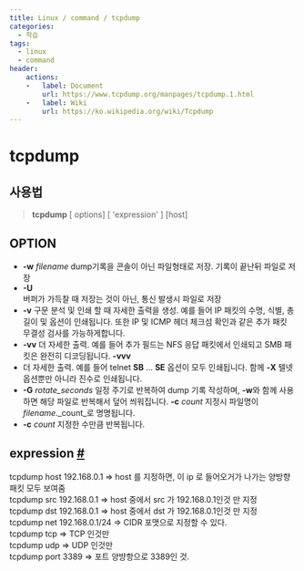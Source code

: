 ```yaml
---
title: Linux / command / tcpdump
categories: 
  - 학습
tags: 
  - linux
  - command
header:  
    actions:
    -   label: Document
        url: https://www.tcpdump.org/manpages/tcpdump.1.html
    -   label: Wiki
        url: https://ko.wikipedia.org/wiki/Tcpdump
---
```

# tcpdump

## 사용법
>**tcpdump** [ options] [ 'expression' ] [host]

## OPTION
- **-w** _filename_
dump기록을 콘솔이 아닌 파일형태로 저장. 기록이 끝난뒤 파일로 저장
- **-U**  
버퍼가 가득찰 때 저장는 것이 아닌, 통신 발생시 파일로 저장
- **-v**
구문 분석 및 인쇄 할 때 자세한 출력을 생성. 예를 들어 IP 패킷의 수명, 식별, 총 길이 및 옵션이 인쇄됩니다. 또한 IP 및 ICMP 헤더 체크섬 확인과 같은 추가 패킷 무결성 검사를 가능하게합니다.
- **-vv**
더 자세한 출력. 예를 들어 추가 필드는 NFS 응답 패킷에서 인쇄되고 SMB 패킷은 완전히 디코딩됩니다.
**-vvv**
- 더 자세한 출력. 예를 들어 telnet **SB** ... **SE** 옵션이 모두 인쇄됩니다. 함께 **-X** 텔넷 옵션뿐만 아니라 진수로 인쇄됩니다.
- **-G** _rotate_seconds_
일정 주기로 반복하여 dump 기록 작성하며, **-w**와 함께 사용하면 해당 파일로 반복해서 덮어 씌워집니다.  **-c** _count_ 지정시 파일명이 _filename_._count_로 명명됩니다.
- **-c** _count_
지정한 수만큼 반복됩니다.

## expression [#](https://www.tcpdump.org/manpages/pcap-filter.7.html)

tcpdump host 192.168.0.1 => host 를 지정하면, 이 ip 로 들어오거가 나가는 양방향 패킷 모두 보여줌  
tcpdump src 192.168.0.1 => host 중에서 src 가 192.168.0.1인것 만 지정  
tcpdump dst 192.168.0.1 => host 중에서 dst 가 192.168.0.1인것 만 지정  
tcpdump net 192.168.0.1/24 => CIDR 포맷으로 지정할 수 있다.  
tcpdump tcp => TCP 인것만  
tcpdump udp => UDP 인것만  
tcpdump port 3389 => 포트 양뱡항으로 3389인 것.
<!--stackedit_data:
eyJoaXN0b3J5IjpbODMwMDU5NTk3LC0xNDQ5NTA5MDI2LDE3MT
I4ODcyNzMsLTY1Njc1NzczOV19
-->